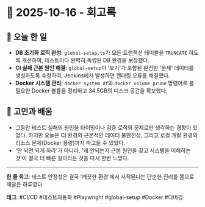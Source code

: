 # 📅 2025-10-16 - 회고록

## 🚀 오늘 한 일
- **DB 초기화 로직 완성:** `global-setup.ts`가 모든 트랜잭션 테이블을 `TRUNCATE` 하도록 개선하여, 테스트마다 완벽히 독립된 DB 환경을 보장했다.
- **CI 실패 근본 원인 해결:** `global-setup`이 '보기'가 포함된 완전한 '문제' 데이터를 생성하도록 수정하여, Jenkins에서 발생하던 렌더링 오류를 해결했다.
- **Docker 시스템 관리:** `docker system df`와 `docker volume prune` 명령어로 불필요한 Docker 볼륨을 정리하고 34.5GB의 디스크 공간을 확보했다.

## 🤔 고민과 배움
- 그동안 테스트 실패의 원인을 타이밍이나 검증 로직의 문제로만 생각하는 경향이 있었다. 하지만 오늘은 CI 환경의 근본적인 데이터 불완전성, 그리고 로컬 개발 환경의 리소스 문제(Docker 용량)까지 파고들 수 있었다.
- '안 되면 되게 하라'가 아니라, '왜 안되는지 근본 원인을 찾고 시스템을 이해하는 것'이 결국 더 빠른 길이라는 것을 다시 한번 느꼈다.

---
**한 줄 회고**: 테스트 안정성은 결국 '깨끗한 환경'에서 시작된다는 단순한 진리를 몸으로 깨달은 하루였다.

**태그**: #CI/CD #테스트자동화 #Playwright #global-setup #Docker #디버깅
